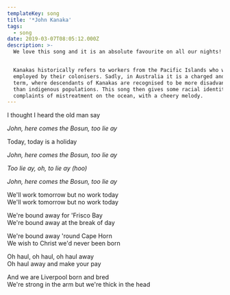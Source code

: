 ```yaml
---
templateKey: song
title: '*John Kanaka'
tags:
  - song
date: 2019-03-07T08:05:12.000Z
description: >-
  We love this song and it is an absolute favourite on all our nights!


  Kanakas historically refers to workers from the Pacific Islands who were
  employed by their colonisers. Sadly, in Australia it is a charged and hateful
  term, where descendants of Kanakas are recognised to be more disadvantaged
  than indigenous populations. This song then gives some racial identity to
  complaints of mistreatment on the ocean, with a cheery melody.
---
```

I thought I heard the old man say

_John, here comes the Bosun, too lie ay_

Today, today is a holiday

_John, here comes the Bosun, too lie ay_

_Too lie ay, oh, to lie ay (hoo)_

_John, here comes the Bosun, too lie ay_

We'll work tomorrow but no work today\
We'll work tomorrow but no work today

We're bound away for 'Frisco Bay\
We're bound away at the break of day

We're bound away 'round Cape Horn\
We wish to Christ we'd never been born

Oh haul, oh haul, oh haul away\
Oh haul away and make your pay

And we are Liverpool born and bred\
We're strong in the arm but we're thick in the head
